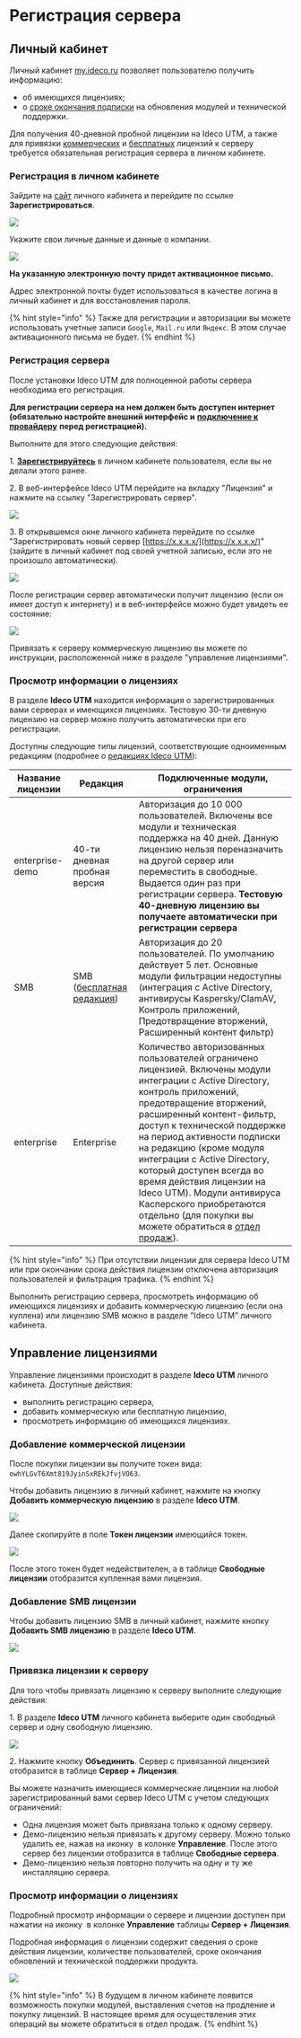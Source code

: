 # Регистрация сервера

## Личный кабинет

Личный кабинет [my.ideco.ru](http://my.ideco.ru/) позволяет пользователю получить информацию:

* об имеющихся лицензиях;
* о [сроке окончания подписки](https://2020.ideco.ru/development) на обновления модулей и технической поддержки.

Для получения 40-дневной пробной лицензии на Ideco UTM, а также для привязки [коммерческих](https://2020.ideco.ru/buy) и [бесплатных](https://ideco.ru/products/ics/free-edition) лицензий к серверу требуется обязательная регистрация сервера в личном кабинете.

### Регистрация в  личном кабинете

Зайдите на [сайт](https://my.ideco.ru/#/login/?next=/utm/license/) личного кабинета и перейдите по ссылке **Зарегистрироваться**.

![](../.gitbook/assets/1.\_регистрация.png)

Укажите свои личные данные и данные о компании.

![](<../.gitbook/assets/reglk (1) (1) (2) (2) (2) (2) (1) (1) (1).png>)

**На указанную электронную почту придет активационное письмо.**

Адрес электронной почты будет использоваться в качестве логина в личный кабинет и для восстановления пароля.

{% hint style="info" %}
Также для регистрации и авторизации вы можете использовать учетные записи `Google`, `Mail.ru` или `Яндекс`. В этом случае активационного письма не будет.
{% endhint %}



### Регистрация сервера

После установки Ideco UTM для полноценной работы сервера необходима его регистрация.

**Для регистрации сервера на нем должен быть доступен интернет (обязательно настройте внешний интерфейс и** [**подключение к провайдеру**](../connection-to-provider/) **перед регистрацией).**

Выполните для этого следующие действия:

1\. [**Зарегистрируйтесь**](https://my.ideco.ru/register/) в личном кабинете пользователя, если вы не делали этого ранее.

2\. В веб-интерфейсе Ideco UTM перейдите на вкладку "Лицензия" и нажмите на ссылку "Зарегистрировать сервер".

![](../attachments/4982927/12025909.png)

3\. В открывшемся окне личного кабинета перейдите по ссылке "Зарегистрировать новый сервер [https://x.x.x.x/](https://x.x.x.x/)" (зайдите в личный кабинет под своей учетной записью, если это не произошло автоматически).

![](../.gitbook/assets/reg\_new\_srv\_new\_lk.png)

После регистрации сервер автоматически получит лицензию (если он имеет доступ к интернету) и в веб-интерфейсе можно будет увидеть ее состояние:

![](../attachments/4982927/4982956.jpg)

Привязать к серверу коммерческую лицензию вы можете по инструкции, расположенной ниже в разделе "управление лицензиями".

### Просмотр информации о лицензиях

В разделе **Ideco UTM** находится информация о зарегистрированных вами серверах и имеющихся лицензиях. Тестовую 30-ти дневную лицензию на сервер можно получить автоматически при его регистрации.

Доступны следующие типы лицензий, соответствующие одноименным редакциям (подробнее о [редакциях Ideco UTM](https://ideco.ru/products/ics/editions)):

| Название лицензии | Редакция                                                                | Подключенные модули, ограничения                                                                                                                                                                                                                                                                                                                                                                                                                                                                                          |
| ----------------- | ----------------------------------------------------------------------- | ------------------------------------------------------------------------------------------------------------------------------------------------------------------------------------------------------------------------------------------------------------------------------------------------------------------------------------------------------------------------------------------------------------------------------------------------------------------------------------------------------------------------- |
| enterprise-demo   | 40-ти дневная пробная версия                                            | Авторизация до 10 000 пользователей. Включены все модули и техническая поддержка на 40 дней. Данную лицензию нельзя переназначить на другой сервер или переместить в свободные. Выдается один раз при регистрации сервера. **Тестовую 40-дневную лицензию вы получаете автоматически при регистрации сервера**                                                                                                                                                                                                            |
| SMB               | SMB ([бесплатная редакция](https://ideco.ru/products/ics/free-edition)) | Авторизация до 20 пользователей. По умолчанию действует 5 лет. Основные модули фильтрации недоступны (интеграция с Active Directory, антивирусы Kaspersky/ClamAV, Контроль приложений, Предотвращение вторжений, Расширенный контент фильтр)                                                                                                                                                                                                                                                                              |
| enterprise        | Enterprise                                                              | Количество авторизованных пользователей ограничено лицензией. Включены модули интеграции с Active Directory, контроль приложений, предотвращение вторжений, расширенный контент-фильтр, доступ к технической поддержке на период активности подписки на редакцию (кроме модуля интеграции с Active Directory, который доступен всегда во время действия лицензии на Ideco UTM). Модули антивируса Касперского приобретаются отдельно (для покупки вы можете обратиться в [отдел продаж](https://2020.ideco.ru/contacts)). |

{% hint style="info" %}
При отсутствии лицензии для сервера Ideco UTM или при окончании срока действия лицензии отключена авторизация пользователей и фильтрация трафика.
{% endhint %}

Выполнить регистрацию сервера, просмотреть информацию об имеющихся лицензиях и добавить коммерческую лицензию (если она куплена) или лицензию SMB можно в разделе "Ideco UTM" личного кабинета.

## Управление лицензиями

Управление лицензиями происходит в разделе **Ideco UTM** личного кабинета. Доступные действия:

* выполнить регистрацию сервера,&#x20;
* добавить коммерческую или бесплатную лицензию,
* просмотреть информацию об имеющихся лицензиях.

### Добавление коммерческой лицензии

После покупки лицензии вы получите токен вида: `owhYLGvT6Xmt819JyinSxREkJfvjVO63`.

Чтобы добавить лицензию в личный кабинет, нажмите на кнопку **Добавить коммерческую лицензию** в разделе **Ideco UTM**.

![](broken-reference)

Далее скопируйте в поле **Токен лицензии** имеющийся токен.

![](broken-reference)

После этого токен будет недействителен, а в таблице **Свободные лицензии** отобразится купленная вами лицензия.

### Добавление SMB лицензии

Чтобы добавить лицензию SMB в личный кабинет, нажмите кнопку **Добавить SMB лицензию** в разделе **Ideco UTM**.

![](broken-reference)

### Привязка лицензии к серверу

Для того чтобы привязать лицензию к серверу выполните следующие действия:&#x20;

1\. В разделе **Ideco UTM** личного кабинета выберите один свободный сервер и одну свободную лицензию. &#x20;

![](../.gitbook/assets/unitelicence.png)

2\. Нажмите кнопку **Объединить**. Сервер с привязанной лицензией отобразится в таблице **Сервер + Лицензия**.

Вы можете назначить имеющиеся коммерческие лицензии на любой зарегистрированный вами сервер Ideco UTM с учетом следующих ограничений:

* Одна лицензия может быть привязана только к одному серверу.
* Демо-лицензию нельзя привязать к другому серверу. Можно только удалить ее, нажав на иконку <img src="../.gitbook/assets/krest.png" alt="" data-size="original"> в колонке **Управление**. После этого сервер без лицензии отобразится в таблице **Свободные сервера**.
* Демо-лицензию нельзя повторно получить на одну и ту же инсталляцию сервера.

### Просмотр информации о лицензиях

Подробный просмотр информации о сервере и лицензии доступен при нажатии на иконку <img src="../.gitbook/assets/eye-icon (2) (2) (2) (2) (2) (2) (2) (4) (4) (4) (4) (1) (4).png" alt="" data-size="original"> в колонке **Управление** таблицы **Сервер + Лицензия**.

Подробная информация о лицензии содержит сведения о сроке действия лицензии, количестве пользователей, сроке окончания обновлений и технической поддержки продукта.

![](../.gitbook/assets/showlicenece.png)

{% hint style="info" %}
В будущем в личном кабинете появится возможность покупки модулей, выставления счетов на продление и покупку лицензий. В настоящее время для осуществления этих операций вы можете обратиться в отдел продаж.
{% endhint %}

